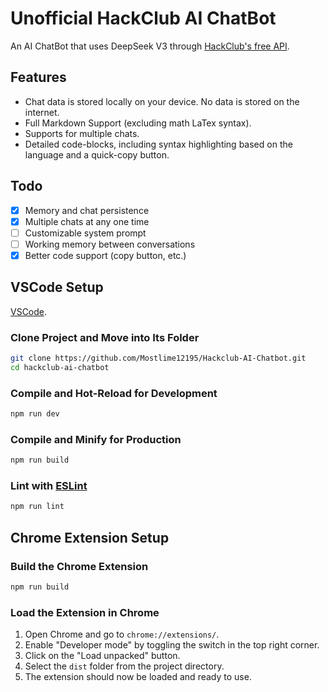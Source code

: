 # Unofficial HackClub AI ChatBot

An AI ChatBot that uses DeepSeek V3 through [HackClub's free API](https://ai.hackclub.com).

## Features

- Chat data is stored locally on your device. No data is stored on the internet.
- Full Markdown Support (excluding math LaTex syntax).
- Supports for multiple chats.
- Detailed code-blocks, including syntax highlighting based on the language and a quick-copy button.

## Todo

- [x] Memory and chat persistence
- [x] Multiple chats at any one time
- [ ] Customizable system prompt
- [ ] Working memory between conversations
- [x] Better code support (copy button, etc.)

## VSCode Setup

[VSCode](https://code.visualstudio.com/).

### Clone Project and Move into Its Folder

```sh
git clone https://github.com/Mostlime12195/Hackclub-AI-Chatbot.git
cd hackclub-ai-chatbot
```

### Compile and Hot-Reload for Development

```sh
npm run dev
```

### Compile and Minify for Production

```sh
npm run build
```

### Lint with [ESLint](https://eslint.org/)

```sh
npm run lint
```

## Chrome Extension Setup

### Build the Chrome Extension

```sh
npm run build
```

### Load the Extension in Chrome

1. Open Chrome and go to `chrome://extensions/`.
2. Enable "Developer mode" by toggling the switch in the top right corner.
3. Click on the "Load unpacked" button.
4. Select the `dist` folder from the project directory.
5. The extension should now be loaded and ready to use.
